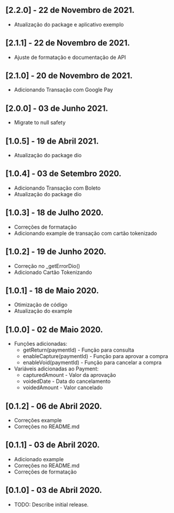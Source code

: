 ## [2.2.0] - 22 de Novembro de 2021.

* Atualização do package e aplicativo exemplo

## [2.1.1] - 22 de Novembro de 2021.

* Ajuste de formatação e documentação de API

## [2.1.0] - 20 de Novembro de 2021.

* Adicionando Transação com Google Pay

## [2.0.0] - 03 de Junho 2021.

* Migrate to null safety

## [1.0.5] - 19 de Abril 2021.

* Atualização do package dio

## [1.0.4] - 03 de Setembro 2020.

* Adicionando Transação com Boleto
* Atualização do package dio

## [1.0.3] - 18 de Julho 2020.

* Correções de formatação
* Adicionando example de transação com cartão tokenizado

## [1.0.2] - 19 de Junho 2020.

* Correção no _getErrorDio()
* Adicionado Cartão Tokenizando

## [1.0.1] - 18 de Maio 2020.

* Otimização de código
* Atualização do example

## [1.0.0] - 02 de Maio 2020.

* Funções adicionadas:
    * getReturn(paymentId) - Função para consulta
    * enableCapture(paymentId) - Função para aprovar a compra
    * enableVoid(paymentId) - Função para cancelar a compra
* Variáveis adicionadas ao Payment:
    * capturedAmount - Valor da aprovação
    * voidedDate - Data do cancelamento
    * voidedAmount - Valor cancelado

## [0.1.2] - 06 de Abril 2020.

* Correções example
* Correções no README.md

## [0.1.1] - 03 de Abril 2020.

* Adicionado example
* Correções no README.md
* Correções de formatação

## [0.1.0] - 03 de Abril 2020.

* TODO: Describe initial release.